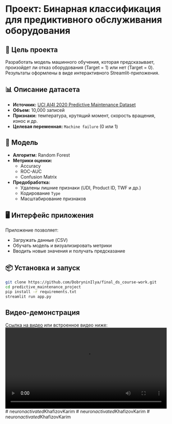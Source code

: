 # Проект: Бинарная классификация для предиктивного обслуживания оборудования

## 📌 Цель проекта
Разработать модель машинного обучения, которая предсказывает, произойдет ли отказ оборудования (Target = 1) или нет (Target = 0).  
Результаты оформлены в виде интерактивного Streamlit-приложения.

## 📊 Описание датасета
- **Источник:** [UCI AI4I 2020 Predictive Maintenance Dataset](https://archive.ics.uci.edu/dataset/601/predictive+maintenance+dataset)
- **Объем:** 10,000 записей
- **Признаки:** температура, крутящий момент, скорость вращения, износ и др.
- **Целевая переменная:** `Machine failure` (0 или 1)

## 🧠 Модель
- **Алгоритм:** Random Forest
- **Метрики оценки:**
  - Accuracy
  - ROC-AUC
  - Confusion Matrix
- **Предобработка:**
  - Удалены лишние признаки (UDI, Product ID, TWF и др.)
  - Кодирование `Type`
  - Масштабирование признаков

## 🖥️ Интерфейс приложения
Приложение позволяет:
- Загружать данные (CSV)
- Обучать модель и визуализировать метрики
- Вводить новые значения и получать предсказание

## 📦 Установка и запуск

```bash
git clone https://github.com/DobryninIlya/final_ds_course-work.git
cd predictive_maintenance_project
pip install -r requirements.txt
streamlit run app.py
```

## Видео-демонстрация
[Ссылка на видео](video/demo.mp4) или встроенное видео ниже:
<video src="video/demo.mp4" controls width="100%"></video>#   n e u r o n _ a c t i v a t e d _ K h a f i z o v K a r i m 
 
 #   n e u r o n _ a c t i v a t e d _ K h a f i z o v K a r i m 
 
 #   n e u r o n _ a c t i v a t e d _ K h a f i z o v K a r i m 
 
 
